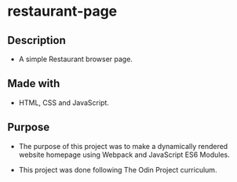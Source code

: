 # restaurant-page

## Description
* A simple Restaurant browser page.

## Made with
* HTML, CSS and JavaScript.

## Purpose
* The purpose of this project was to make a dynamically rendered website homepage using Webpack and JavaScript ES6 Modules.

* This project was done following The Odin Project curriculum.